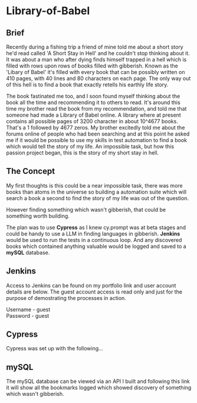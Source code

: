 # Library-of-Babel

## Brief

Recently during a fishing trip a friend of mine told me about a short story he'd read called 'A Short Stay in Hell' and he couldn't stop thinking about it. It was about a man who after dying finds himself trapped in a hell which is filled with rows upon rows of books filled with gibberish. Known as the 'Libary of Babel' it's filled with every book that can be possibly written on 410 pages, with 40 lines and 80 characters on each page. The only way out of this hell is to find a book that exactly retells his earthly life story. 

The book fastinated me too, and I soon found myself thinking about the book all the time and recommending it to others to read. It's around this time my brother read the book from my recommendation, and told me that someone had made a Library of Babel online. A library where at present contains all possible pages of 3200 character in about 10^4677 books. That's a 1 followed by 4677 zeros. My brother excitedly told me about the forums online of people who had been searching and at this point he asked me if it would be possible to use my skills in test automation to find a book which would tell the story of my life. An impossible task, but how this passion project began, this is the story of my short stay in hell. 

## The Concept

My first thoughts is this could be a near impossible task, there was more books than atoms in the universe so building a automation suite which will search a book a second to find the story of my life was out of the question.

However finding something which wasn't gibberish, that could be something worth building.

The plan was to use **Cypress** as I knew cy.prompt was at beta stages and could be handy to use a LLM in finding languages in gibberish.
**Jenkins** would be used to run the tests in a continuous loop.
And any discovered books which contained anything valuable would be logged and saved to a **mySQL** database.

## Jenkins

Access to Jenkins can be found on my portfolio link and user account details are below. The guest account access is read only and just for the purpose of demostrating the processes in action.

Username - guest   
Password - guest

## Cypress

Cypress was set up with the following...

## mySQL

The mySQL database can be viewed via an API I built and following this link it will show all the bookmarks logged which showed discovery of something which wasn't gibberish.
